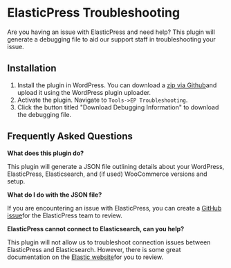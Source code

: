 ElasticPress Troubleshooting
=============
Are you having an issue with ElasticPress and need help? This plugin will generate a debugging file to aid our support staff in troubleshooting your issue.

## Installation

1. Install the plugin in WordPress. You can download a [zip via Github](https://github.com/allan23/ep-troubleshoot/archive/master.zip)and upload it using the WordPress plugin uploader.
2. Activate the plugin. Navigate to `Tools->EP Troubleshooting`.
3. Click the button titled "Download Debugging Information" to download the debugging file.

## Frequently Asked Questions

**What does this plugin do?**

This plugin will generate a JSON file outlining details about your WordPress, ElasticPress, Elasticsearch, and (if used) WooCommerce versions and setup.

**What do I do with the JSON file?**

If you are encountering an issue with ElasticPress, you can create a [GitHub issue](https://github.com/10up/ElasticPress/issues)for the ElasticPress team to review.

**ElasticPress cannot connect to Elasticsearch, can you help?**

This plugin will not allow us to troubleshoot connection issues between ElasticPress and Elasticsearch. However, there is some great documentation on the [Elastic website](https://www.elastic.co/guide/en/elasticsearch/reference/current/setup.html)for you to review.